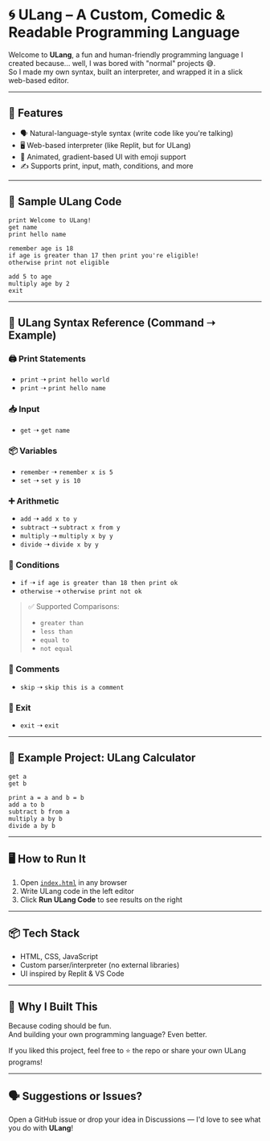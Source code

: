 # 🌀 ULang – A Custom, Comedic & Readable Programming Language

Welcome to **ULang**, a fun and human-friendly programming language I created because... well, I was bored with "normal" projects 😅.  
So I made my own syntax, built an interpreter, and wrapped it in a slick web-based editor.

---

## 🌟 Features

- 🗣️ Natural-language-style syntax (write code like you're talking)
- 🖥️ Web-based interpreter (like Replit, but for ULang)
- 🎨 Animated, gradient-based UI with emoji support
- ✍️ Supports print, input, math, conditions, and more

---

## 🧠 Sample ULang Code

```ulang
print Welcome to ULang!
get name
print hello name

remember age is 18
if age is greater than 17 then print you're eligible!
otherwise print not eligible

add 5 to age
multiply age by 2
exit
```

---

## 🔧 ULang Syntax Reference (Command ➝ Example)

### 🖨️ Print Statements
- `print` ➝ `print hello world`
- `print` ➝ `print hello name`

### 📥 Input
- `get` ➝ `get name`

### 📦 Variables
- `remember` ➝ `remember x is 5`
- `set` ➝ `set y is 10`

### ➕ Arithmetic
- `add` ➝ `add x to y`
- `subtract` ➝ `subtract x from y`
- `multiply` ➝ `multiply x by y`
- `divide` ➝ `divide x by y`

### 🔀 Conditions
- `if` ➝ `if age is greater than 18 then print ok`
- `otherwise` ➝ `otherwise print not ok`

> ✅ Supported Comparisons:
> - `greater than`
> - `less than`
> - `equal to`
> - `not equal`

### 💬 Comments
- `skip` ➝ `skip this is a comment`

### 🛑 Exit
- `exit` ➝ `exit`

---

## 🧪 Example Project: ULang Calculator

```ulang
get a
get b

print a = a and b = b
add a to b
subtract b from a
multiply a by b
divide a by b
```

---

## 🖥 How to Run It

1. Open [`index.html`](index.html) in any browser
2. Write ULang code in the left editor
3. Click **Run ULang Code** to see results on the right

---

## 📦 Tech Stack

- HTML, CSS, JavaScript
- Custom parser/interpreter (no external libraries)
- UI inspired by Replit & VS Code

---

## 🧠 Why I Built This

Because coding should be fun.  
And building your own programming language? Even better.

If you liked this project, feel free to ⭐ the repo or share your own ULang programs!

---

## 🗣 Suggestions or Issues?

Open a GitHub issue or drop your idea in Discussions — I'd love to see what you do with **ULang**!
